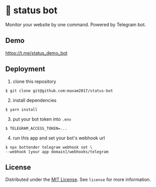 # 👀 status bot

Monitor your website by one command. Powered by Telegram bot.

## Demo

https://t.me/status_demo_bot

## Deployment

1. clone this repository

```
$ git clone git@github.com:maxam2017/status-bot
```

2. install dependencies

```
$ yarn install
```

3. put your bot token into `.env`

```
$ TELEGRAM_ACCESS_TOKEN=...
```

4. run this app and set your bot's webhook url

```
$ npx bottender telegram webhook set \
--webhook [your app domain]/webhooks/telegram
```

## License

Distributed under the [MIT License](https://choosealicense.com/licenses/mit/). See `license` for more information.
